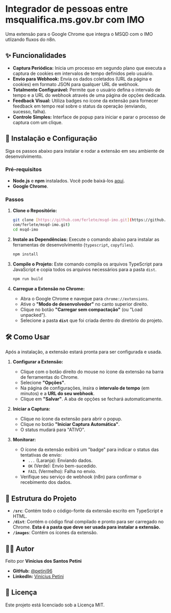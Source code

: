# Integrador de pessoas entre msqualifica.ms.gov.br com IMO

Uma extensão para o Google Chrome que integra o MSQD com o IMO utlizando fluxos do n8n.

## ✨ Funcionalidades

- **Captura Periódica:** Inicia um processo em segundo plano que executa a captura de cookies em intervalos de tempo definidos pelo usuário.
- **Envio para Webhook:** Envia os dados coletados (URL da página e cookies) em formato JSON para qualquer URL de webhook.
- **Totalmente Configurável:** Permite que o usuário defina o intervalo de tempo e a URL do webhook através de uma página de opções dedicada.
- **Feedback Visual:** Utiliza badges no ícone da extensão para fornecer feedback em tempo real sobre o status da operação (enviando, sucesso, falha).
- **Controle Simples:** Interface de popup para iniciar e parar o processo de captura com um clique.

## 🚀 Instalação e Configuração

Siga os passos abaixo para instalar e rodar a extensão em seu ambiente de desenvolvimento.

### Pré-requisitos

- **Node.js** e **npm** instalados. Você pode baixá-los [aqui](https://nodejs.org/).
- **Google Chrome**.

### Passos

1.  **Clone o Repositório:**
    ```bash
    git clone [https://github.com/ferlete/msqd-imo.git](https://github.
    com/ferlete/msqd-imo.git)
    cd msqd-imo
    ```

2.  **Instale as Dependências:**
    Execute o comando abaixo para instalar as ferramentas de desenvolvimento (`typescript`, `copyfiles`).
    ```bash
    npm install
    ```

3.  **Compile o Projeto:**
    Este comando compila os arquivos TypeScript para JavaScript e copia todos os arquivos necessários para a pasta `dist`.
    ```bash
    npm run build
    ```

4.  **Carregue a Extensão no Chrome:**
    - Abra o Google Chrome e navegue para `chrome://extensions`.
    - Ative o **"Modo de desenvolvedor"** no canto superior direito.
    - Clique no botão **"Carregar sem compactação"** (ou "Load unpacked").
    - Selecione a pasta **`dist`** que foi criada dentro do diretório do projeto.

## 🛠️ Como Usar

Após a instalação, a extensão estará pronta para ser configurada e usada.

1.  **Configurar a Extensão:**
    - Clique com o botão direito do mouse no ícone da extensão na barra de ferramentas do Chrome.
    - Selecione **"Opções"**.
    - Na página de configurações, insira o **intervalo de tempo** (em minutos) e a **URL do seu webhook**.
    - Clique em **"Salvar"**. A aba de opções se fechará automaticamente.

2.  **Iniciar a Captura:**
    - Clique no ícone da extensão para abrir o popup.
    - Clique no botão **"Iniciar Captura Automática"**.
    - O status mudará para "ATIVO".

3.  **Monitorar:**
    - O ícone da extensão exibirá um "badge" para indicar o status das tentativas de envio:
      - `...` (Laranja): Enviando dados.
      - `OK` (Verde): Envio bem-sucedido.
      - `FAIL` (Vermelho): Falha no envio.
    - Verifique seu serviço de webhook (n8n) para confirmar o recebimento dos dados.

## 📁 Estrutura do Projeto

- **`/src`**: Contém todo o código-fonte da extensão escrito em TypeScript e HTML.
- **`/dist`**: Contém o código final compilado e pronto para ser carregado no Chrome. **Esta é a pasta que deve ser usada para instalar a extensão.**
- **`/images`**: Contém os ícones da extensão.

## 👨‍💻 Autor

Feito por **Vinícius dos Santos Petini**

- **GitHub:** [@petini96](https://github.com/petini96)
- **LinkedIn:** [Vinícius Petini](https://www.linkedin.com/in/viniciuspetini/)

## 📄 Licença

Este projeto está licenciado sob a Licença MIT.
